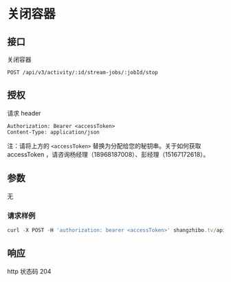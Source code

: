 # 关闭容器

## 接口

关闭容器

```text
POST /api/v3/activity/:id/stream-jobs/:jobId/stop
```

## 授权

请求 header

```http
Authorization: Bearer <accessToken>
Content-Type: application/json
```

注：请将上方的 `<accessToken>` 替换为分配给您的秘钥串。关于如何获取 accessToken ，请咨询杨经理（18968187008）、彭经理（15167172618）。

## 参数

无

### 请求样例

```javascript
curl -X POST -H 'authorization: bearer <accessToken>' shangzhibo.tv/api/v3/activity/8930091/stream-jobs/21524/stop
```

## 响应

http 状态码 204

